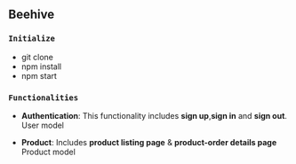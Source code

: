 ## Beehive

### `Initialize`

- git clone 
- npm install
- npm start

### `Functionalities`


- **Authentication**:
This functionality includes **sign up**,**sign in** and **sign out**.
User model

- **Product**:
Includes **product listing page** & **product-order details page**
Product model


